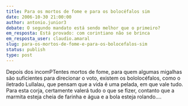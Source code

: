 ```yaml
---
title: Para os mortos de fome e para os bolocéfalos sim
date: 2006-10-30 21:00:00
author: antonio.junior3
debate: O segundo mandato está sendo melhor que o primeiro?
em_resposta: Está provado: com corintiano não se brinca
em_resposta_user: claudio.amaral
slug: para-os-mortos-de-fome-e-para-os-bolocefalos-sim
status: publish 
type: post
---
```


Depois dos incomPTentes mortos de fome, para quem algumas migalhas são suficientes para direcionar o voto, existem os bololocéfalos, como o iletrado Lullalau, que pensam que a vida é uma pelada, em que vale tudo.
Para esta corja, certamente valerá tudo o que se fizer, contanto que a marmita esteja cheia de farinha e água e a bola esteja rolando....
